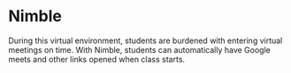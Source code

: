 # Nimble

During this virtual environment, students are burdened with entering virtual meetings on time. With Nimble, students can automatically have Google meets and other links opened when class starts.
